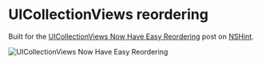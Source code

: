 UICollectionViews reordering
======================

Built for the [UICollectionViews Now Have Easy Reordering](https://nshint.github.io/blog/2015/07/16/uicollectionviews-now-have-easy-reordering/) post on [NSHint](https://nshint.github.io).

![UICollectionViews Now Have Easy Reordering](https://nshint.github.io/images/uicollectionview-reordering/4.gif)

